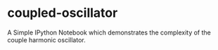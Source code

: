 # coupled-oscillator
A Simple IPython Notebook which demonstrates the complexity of the couple harmonic oscillator.

